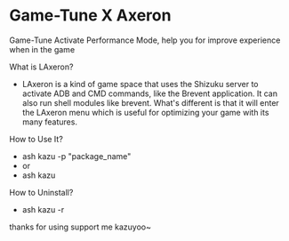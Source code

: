 # Game-Tune X Axeron
Game-Tune Activate Performance Mode, help you for improve experience when in the game

What is LAxeron?
- LAxeron is a kind of game space that uses the Shizuku server to activate ADB and CMD commands, like the Brevent application. It can also run shell modules like brevent. What's different is that it will enter the LAxeron menu which is useful for optimizing your game with its many features.

How to Use It?
- ash kazu -p "package_name"
- or
- ash kazu

How to Uninstall?
- ash kazu -r

thanks for using support me
kazuyoo~
